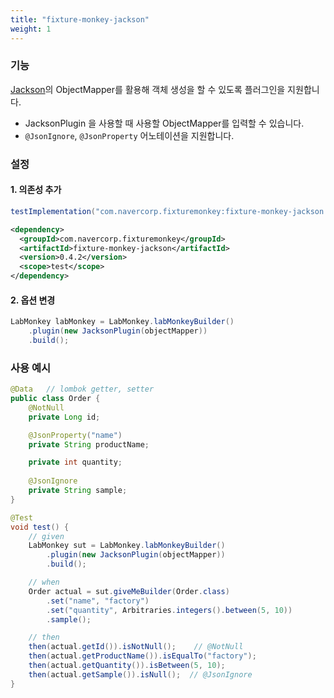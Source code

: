 ```yaml
---
title: "fixture-monkey-jackson"
weight: 1
---
```


### 기능
[Jackson](https://github.com/FasterXML/jackson)의 ObjectMapper를 활용해 객체 생성을 할 수 있도록 플러그인을 지원합니다.
- JacksonPlugin 을 사용할 때 사용할 ObjectMapper를 입력할 수 있습니다.
- `@JsonIgnore`, `@JsonProperty` 어노테이션을 지원합니다.


### 설정
#### 1. 의존성 추가
```groovy
testImplementation("com.navercorp.fixturemonkey:fixture-monkey-jackson:0.4.2")
```

```xml
<dependency>
  <groupId>com.navercorp.fixturemonkey</groupId>
  <artifactId>fixture-monkey-jackson</artifactId>
  <version>0.4.2</version>
  <scope>test</scope>
</dependency>
```

#### 2. 옵션 변경
```java
LabMonkey labMonkey = LabMonkey.labMonkeyBuilder()
    .plugin(new JacksonPlugin(objectMapper))
    .build();
```

### 사용 예시
```java
@Data   // lombok getter, setter
public class Order {
	@NotNull
    private Long id;

	@JsonProperty("name")
    private String productName;

	private int quantity;
	
	@JsonIgnore
	private String sample;
}

@Test
void test() {
	// given
	LabMonkey sut = LabMonkey.labMonkeyBuilder()
		.plugin(new JacksonPlugin(objectMapper))
		.build();

    // when
    Order actual = sut.giveMeBuilder(Order.class)
        .set("name", "factory")
        .set("quantity", Arbitraries.integers().between(5, 10))
        .sample();

    // then
    then(actual.getId()).isNotNull();    // @NotNull
    then(actual.getProductName()).isEqualTo("factory");
    then(actual.getQuantity()).isBetween(5, 10);
    then(actual.getSample()).isNull();  // @JsonIgnore
}
```
